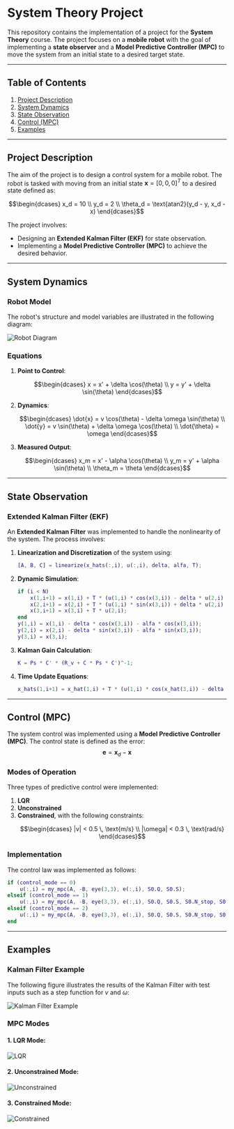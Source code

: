 # System Theory Project

This repository contains the implementation of a project for the **System Theory** course. The project focuses on a **mobile robot** with the goal of implementing a **state observer** and a **Model Predictive Controller (MPC)** to move the system from an initial state to a desired target state.

---

## Table of Contents
1. [Project Description](#project-description)
2. [System Dynamics](#system-dynamics)
3. [State Observation](#state-observation)
4. [Control (MPC)](#control-mpc)
5. [Examples](#examples)

---

## Project Description

The aim of the project is to design a control system for a mobile robot. The robot is tasked with moving from an initial state $\mathbf{x} = [0, 0, 0]^T$ to a desired state defined as:
```math
\begin{dcases}
x_d = 10 \\
y_d = 2 \\
\theta_d = \text{atan2}(y_d - y, x_d - x)
\end{dcases}
```
The project involves:
- Designing an **Extended Kalman Filter (EKF)** for state observation.
- Implementing a **Model Predictive Controller (MPC)** to achieve the desired behavior.

---

## System Dynamics

### Robot Model
The robot's structure and model variables are illustrated in the following diagram:

![Robot Diagram](Images/image.png)

### Equations
1. **Point to Control**:
    ```math
    \begin{dcases}
    x = x' + \delta \cos(\theta) \\
    y = y' + \delta \sin(\theta)
    \end{dcases}
    ```

2. **Dynamics**:
    ```math
    \begin{dcases}
    \dot{x} = v \cos(\theta) - \delta \omega \sin(\theta) \\
    \dot{y} = v \sin(\theta) + \delta \omega \cos(\theta) \\
    \dot{\theta} = \omega
    \end{dcases}
    ```

3. **Measured Output**:
    ```math
    \begin{dcases}
    x_m = x' - \alpha \cos(\theta) \\
    y_m = y' + \alpha \sin(\theta) \\
    \theta_m = \theta
    \end{dcases}
    ```

---

## State Observation

### Extended Kalman Filter (EKF)
An **Extended Kalman Filter** was implemented to handle the nonlinearity of the system. The process involves:
1. **Linearization and Discretization** of the system using:
    ```matlab
    [A, B, C] = linearize(x_hats(:,i), u(:,i), delta, alfa, T);
    ```
2. **Dynamic Simulation**:
    ```matlab
    if (i < N)
        x(1,i+1) = x(1,i) + T * (u(1,i) * cos(x(3,i)) - delta * u(2,i) * sin(x(3,i)));
        x(2,i+1) = x(2,i) + T * (u(1,i) * sin(x(3,i)) + delta * u(2,i) * cos(x(3,i)));
        x(3,i+1) = x(3,i) + T * u(2,i);
    end
    y(1,i) = x(1,i) - delta * cos(x(3,i)) - alfa * cos(x(3,i));
    y(2,i) = x(2,i) - delta * sin(x(3,i)) - alfa * sin(x(3,i));
    y(3,i) = x(3,i);
    ```
3. **Kalman Gain Calculation**:
    ```matlab
    K = Ps * C' * (R_v + C * Ps * C')^-1;
    ```
4. **Time Update Equations**:
    ```matlab
    x_hats(1,i+1) = x_hat(1,i) + T * (u(1,i) * cos(x_hat(3,i)) - delta * u(2,i) * sin(x_hat(3,i)));
    ```

---

## Control (MPC)

The system control was implemented using a **Model Predictive Controller (MPC)**. The control state is defined as the error:
$$
\mathbf{e} = \mathbf{x}_d - \mathbf{x}
$$

### Modes of Operation
Three types of predictive control were implemented:
1. **LQR**
2. **Unconstrained**
3. **Constrained**, with the following constraints:
    ```math
    \begin{dcases}
    |v| < 0.5 \, \text{m/s} \\
    |\omega| < 0.3 \, \text{rad/s}
    \end{dcases}
    ```

### Implementation
The control law was implemented as follows:
```matlab
if (control_mode == 0)
    u(:,i) = my_mpc(A, -B, eye(3,3), e(:,i), S0.Q, S0.S);
elseif (control_mode == 1)
    u(:,i) = my_mpc(A, -B, eye(3,3), e(:,i), S0.Q, S0.S, S0.N_stop, S0.P);
elseif (control_mode == 2)  
    u(:,i) = my_mpc(A, -B, eye(3,3), e(:,i), S0.Q, S0.S, S0.N_stop, S0.P, u_min, u_max);
end
```

---

## Examples

### Kalman Filter Example
The following figure illustrates the results of the Kalman Filter with test inputs such as a step function for $v$ and $\omega$:

![Kalman Filter Example](Images/image04.png)

### MPC Modes
#### 1. **LQR Mode**:
![LQR](Images/image06.png)

#### 2. **Unconstrained Mode**:
![Unconstrained](Images/image05.png)

#### 3. **Constrained Mode**:
![Constrained](Images/image07.png)
